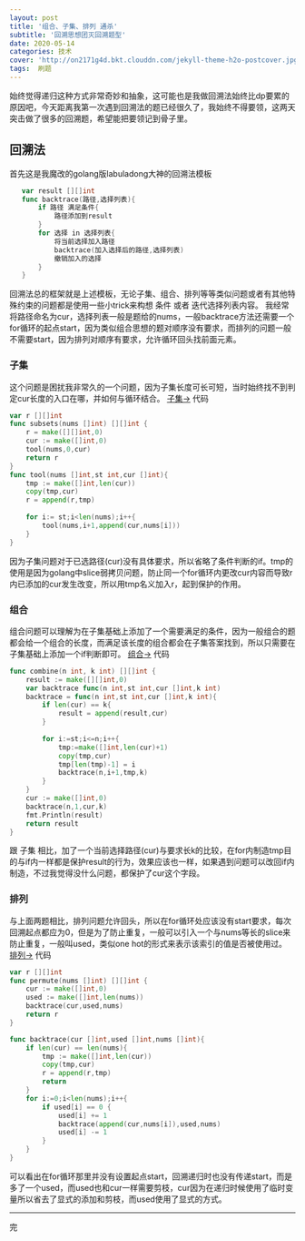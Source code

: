 ```yaml
---
layout: post
title: '组合、子集、排列 通杀'
subtitle: '回溯思想团灭回溯题型'
date: 2020-05-14
categories: 技术
cover: 'http://on2171g4d.bkt.clouddn.com/jekyll-theme-h2o-postcover.jpg'
tags:  刷题
---
```


始终觉得递归这种方式非常奇妙和抽象，这可能也是我做回溯法始终比dp要累的原因吧，今天距离我第一次遇到回溯法的题已经很久了，我始终不得要领，这两天突击做了很多的回溯题，希望能把要领记到骨子里。

## 回溯法

首先这是我魔改的golang版labuladong大神的回溯法模板

 ```go
    var result [][]int
    func backtrace(路径,选择列表){
        if 路径 满足条件{
            路径添加到result
        }
        for 选择 in 选择列表{
            将当前选择加入路径
            backtrace(加入选择后的路径,选择列表)
            撤销加入的选择
        }
    }
 ```

回溯法总的框架就是上述模板，无论子集、组合、排列等等类似问题或者有其他特殊约束的问题都是使用一些小trick来构想 条件 或者 迭代选择列表内容。
我经常将路径命名为cur，选择列表一般是题给的nums，一般backtrace方法还需要一个for循环的起点start，因为类似组合思想的题对顺序没有要求，而排列的问题一般不需要start，因为排列对顺序有要求，允许循环回头找前面元素。

### 子集
这个问题是困扰我非常久的一个问题，因为子集长度可长可短，当时始终找不到判定cur长度的入口在哪，并如何与循环结合。
[子集->](https://leetcode-cn.com/problems/subsets/)
代码
```go
var r [][]int
func subsets(nums []int) [][]int {
    r = make([][]int,0)
    cur := make([]int,0)
    tool(nums,0,cur)
    return r
}
func tool(nums []int,st int,cur []int){
    tmp := make([]int,len(cur))
    copy(tmp,cur)
    r = append(r,tmp)
    
    for i:= st;i<len(nums);i++{
        tool(nums,i+1,append(cur,nums[i]))
    }
}
```
因为子集问题对于已选路径(cur)没有具体要求，所以省略了条件判断的if。tmp的使用是因为golang中slice弱拷贝问题，防止同一个for循环内更改cur内容而导致r内已添加的cur发生改变，所以用tmp名义加入r，起到保护的作用。

### 组合

组合问题可以理解为在子集基础上添加了一个需要满足的条件，因为一般组合的题都会给一个组合的长度，而满足该长度的组合都会在子集答案找到，所以只需要在子集基础上添加一个if判断即可。
[组合->](https://leetcode-cn.com/problems/combinations/)
代码
```go
func combine(n int, k int) [][]int {
    result := make([][]int,0)
    var backtrace func(n int,st int,cur []int,k int)
    backtrace = func(n int,st int,cur []int,k int){
        if len(cur) == k{
            result = append(result,cur)
        }
        
        for i:=st;i<=n;i++{
            tmp:=make([]int,len(cur)+1)
            copy(tmp,cur)
            tmp[len(tmp)-1] = i
            backtrace(n,i+1,tmp,k)
        }
    }
    cur := make([]int,0)
    backtrace(n,1,cur,k)
    fmt.Println(result)
    return result
}
```
跟 子集 相比，加了一个当前选择路径(cur)与要求长k的比较，在for内制造tmp目的与if内一样都是保护result的行为，效果应该也一样，如果遇到问题可以改回if内制造，不过我觉得没什么问题，都保护了cur这个字段。

### 排列
与上面两题相比，排列问题允许回头，所以在for循环处应该没有start要求，每次回溯起点都应为0，但是为了防止重复，一般可以引入一个与nums等长的slice来防止重复，一般叫used，类似one hot的形式来表示该索引的值是否被使用过。
[排列->](https://leetcode-cn.com/problems/permutations/)
代码
```go
var r [][]int
func permute(nums []int) [][]int {
    cur := make([]int,0)
    used := make([]int,len(nums))
    backtrace(cur,used,nums)
    return r
}

func backtrace(cur []int,used []int,nums []int){
    if len(cur) == len(nums){
        tmp := make([]int,len(cur))
        copy(tmp,cur)
        r = append(r,tmp)
        return
    }
    for i:=0;i<len(nums);i++{
        if used[i] == 0 {
            used[i] += 1
            backtrace(append(cur,nums[i]),used,nums)
            used[i] -= 1
        }
    }
}
```
可以看出在for循环那里并没有设置起点start，回溯递归时也没有传递start，而是多了一个used，而used也和cur一样需要剪枝，cur因为在递归时候使用了临时变量所以省去了显式的添加和剪枝，而used使用了显式的方式。


 --------------------------------------------------------------------------------------------------------
 完